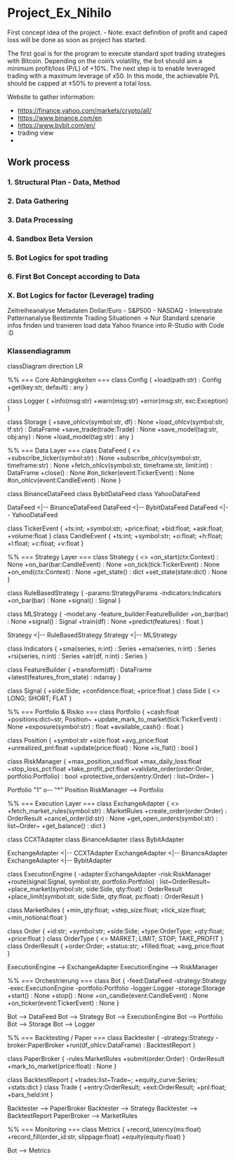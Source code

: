 # Project_Ex_Nihilo

First concept idea of the project. - Note: exact definition of profit and caped loss will be done as soon as project has started.

The first goal is for the program to execute standard spot trading strategies with Bitcoin.
Depending on the coin’s volatility, the bot should aim a minimum profit/loss (P/L) of +10%. 
The next step is to enable leveraged trading with a maximum leverage of x50.
In this mode, the achievable P/L should be capped at ±50% to prevent a total loss.

Website to gather information:
- https://finance.yahoo.com/markets/crypto/all/
- https://www.binance.com/en
- https://www.bybit.com/en/
- trading view
- 

## Work process

### 1. Structural Plan - Data, Method
### 2. Data Gathering
### 3. Data Processing
### 4. Sandbox Beta Version 
### 5. Bot Logics for spot trading
### 6. First Bot Concept according to Data
### X. Bot Logics for factor (Leverage) trading

Zeitreiheanalyse
Metadaten Dollar/Euro - S&P500 - NASDAQ - Interestrate
Patternanalyse
Bestimmte Trading Situationen -> Nur Standard szenarie infos finden und tranieren
load data Yahoo finance into R-Studio with Code :D

### Klassendiagramm

classDiagram
direction LR

%% === Core Abhängigkeiten ===
class Config {
  +load(path:str) : Config
  +get(key:str, default) : any
}

class Logger {
  +info(msg:str)
  +warn(msg:str)
  +error(msg:str, exc:Exception)
}

class Storage {
  +save_ohlcv(symbol:str, df) : None
  +load_ohlcv(symbol:str, tf:str) : DataFrame
  +save_trade(trade:Trade) : None
  +save_model(tag:str, obj:any) : None
  +load_model(tag:str) : any
}

%% === Data Layer ===
class DataFeed {
  <<abstract>>
  +subscribe_ticker(symbol:str) : None
  +subscribe_ohlcv(symbol:str, timeframe:str) : None
  +fetch_ohlcv(symbol:str, timeframe:str, limit:int) : DataFrame
  +close() : None
  #on_ticker(event:TickerEvent) : None
  #on_ohlcv(event:CandleEvent) : None
}

class BinanceDataFeed
class BybitDataFeed
class YahooDataFeed

DataFeed <|-- BinanceDataFeed
DataFeed <|-- BybitDataFeed
DataFeed <|-- YahooDataFeed

class TickerEvent { +ts:int; +symbol:str; +price:float; +bid:float; +ask:float; +volume:float }
class CandleEvent { +ts:int; +symbol:str; +o:float; +h:float; +l:float; +c:float; +v:float }

%% === Strategy Layer ===
class Strategy {
  <<abstract>>
  +on_start(ctx:Context) : None
  +on_bar(bar:CandleEvent) : None
  +on_tick(tick:TickerEvent) : None
  +on_end(ctx:Context) : None
  +get_state() : dict
  +set_state(state:dict) : None
}

class RuleBasedStrategy {
  -params:StrategyParams
  -indicators:Indicators
  +on_bar(bar) : None
  +signal() : Signal
}

class MLStrategy {
  -model:any
  -feature_builder:FeatureBuilder
  +on_bar(bar) : None
  +signal() : Signal
  +train(df) : None
  +predict(features) : float
}

Strategy <|-- RuleBasedStrategy
Strategy <|-- MLStrategy

class Indicators {
  +sma(series, n:int) : Series
  +ema(series, n:int) : Series
  +rsi(series, n:int) : Series
  +atr(df, n:int) : Series
}

class FeatureBuilder {
  +transform(df) : DataFrame
  +latest(features_from_state) : ndarray
}

class Signal { +side:Side; +confidence:float; +price:float }
class Side { <<enum>> LONG; SHORT; FLAT }

%% === Portfolio & Risiko ===
class Portfolio {
  +cash:float
  +positions:dict~str, Position~
  +update_mark_to_market(tick:TickerEvent) : None
  +exposure(symbol:str) : float
  +available_cash() : float
}

class Position {
  +symbol:str
  +size:float
  +avg_price:float
  +unrealized_pnl:float
  +update(price:float) : None
  +is_flat() : bool
}

class RiskManager {
  +max_position_usd:float
  +max_daily_loss:float
  +stop_loss_pct:float
  +take_profit_pct:float
  +validate_order(order:Order, portfolio:Portfolio) : bool
  +protective_orders(entry:Order) : list~Order~
}

Portfolio "1" o-- "*" Position
RiskManager --> Portfolio

%% === Execution Layer ===
class ExchangeAdapter {
  <<abstract>>
  +fetch_market_rules(symbol:str) : MarketRules
  +create_order(order:Order) : OrderResult
  +cancel_order(id:str) : None
  +get_open_orders(symbol:str) : list~Order~
  +get_balance() : dict
}

class CCXTAdapter
class BinanceAdapter
class BybitAdapter

ExchangeAdapter <|-- CCXTAdapter
ExchangeAdapter <|-- BinanceAdapter
ExchangeAdapter <|-- BybitAdapter

class ExecutionEngine {
  -adapter:ExchangeAdapter
  -risk:RiskManager
  +route(signal:Signal, symbol:str, portfolio:Portfolio) : list~OrderResult~
  +place_market(symbol:str, side:Side, qty:float) : OrderResult
  +place_limit(symbol:str, side:Side, qty:float, px:float) : OrderResult
}

class MarketRules { +min_qty:float; +step_size:float; +tick_size:float; +min_notional:float }

class Order { +id:str; +symbol:str; +side:Side; +type:OrderType; +qty:float; +price:float }
class OrderType { <<enum>> MARKET; LIMIT; STOP; TAKE_PROFIT }
class OrderResult { +order:Order; +status:str; +filled:float; +avg_price:float }

ExecutionEngine --> ExchangeAdapter
ExecutionEngine --> RiskManager

%% === Orchestrierung ===
class Bot {
  -feed:DataFeed
  -strategy:Strategy
  -exec:ExecutionEngine
  -portfolio:Portfolio
  -logger:Logger
  -storage:Storage
  +start() : None
  +stop() : None
  +on_candle(event:CandleEvent) : None
  +on_ticker(event:TickerEvent) : None
}

Bot --> DataFeed
Bot --> Strategy
Bot --> ExecutionEngine
Bot --> Portfolio
Bot --> Storage
Bot --> Logger

%% === Backtesting / Paper ===
class Backtester {
  -strategy:Strategy
  -broker:PaperBroker
  +run(df_ohlcv:DataFrame) : BacktestReport
}

class PaperBroker {
  -rules:MarketRules
  +submit(order:Order) : OrderResult
  +mark_to_market(price:float) : None
}

class BacktestReport { +trades:list~Trade~; +equity_curve:Series; +stats:dict }
class Trade { +entry:OrderResult; +exit:OrderResult; +pnl:float; +bars_held:int }

Backtester --> PaperBroker
Backtester --> Strategy
Backtester --> BacktestReport
PaperBroker --> MarketRules

%% === Monitoring ===
class Metrics {
  +record_latency(ms:float)
  +record_fill(order_id:str, slippage:float)
  +equity(equity:float)
}

Bot --> Metrics
